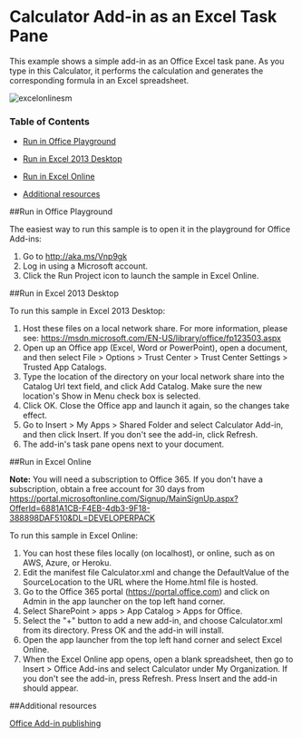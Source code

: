 # Calculator Add-in as an Excel Task Pane

This example shows a simple add-in as an Office Excel task pane. As you type in this Calculator, it performs the calculation and generates the corresponding formula in an Excel spreadsheet.

![excelonlinesm](https://cloud.githubusercontent.com/assets/13560879/9948988/50da3012-5d5d-11e5-97ed-c3d9c0804ec5.png)

### Table of Contents
- [Run in Office Playground](#run-in-office-playground)

- [Run in Excel 2013 Desktop](#run-in-excel-2013-desktop)

- [Run in Excel Online](#run-in-excel-online)

- [Additional resources](#additional-resources)

##Run in Office Playground

The easiest way to run this sample is to open it in the playground for Office Add-ins: 

1. Go to http://aka.ms/Vnp9gk
2. Log in using a Microsoft account.
3. Click the Run Project icon to launch the sample in Excel Online.


##Run in Excel 2013 Desktop

To run this sample in Excel 2013 Desktop:

1. Host these files on a local network share. For more information, please see: https://msdn.microsoft.com/EN-US/library/office/fp123503.aspx
2. Open up an Office app (Excel, Word or PowerPoint), open a document, and then select File > Options > Trust Center > Trust Center Settings > Trusted App Catalogs.
3. Type the location of the directory on your local network share into the Catalog Url text field, and click Add Catalog. Make sure the new location's Show in Menu check box is selected.
4. Click OK. Close the Office app and launch it again, so the changes take effect.
5. Go to Insert > My Apps > Shared Folder and select Calculator Add-in, and then click Insert. If you don't see the add-in, click Refresh.
6. The add-in's task pane opens next to your document.

##Run in Excel Online

**Note:** You will need a subscription to Office 365. If you don't have a subscription, obtain a free account for 30 days from https://portal.microsoftonline.com/Signup/MainSignUp.aspx?OfferId=6881A1CB-F4EB-4db3-9F18-388898DAF510&DL=DEVELOPERPACK

To run this sample in Excel Online:

1. You can host these files locally (on localhost), or online, such as on AWS, Azure, or Heroku. 
2. Edit the manifest file Calculator.xml and change the DefaultValue of the SourceLocation to the URL where the Home.html file is hosted.
3. Go to the Office 365 portal (https://portal.office.com) and click on Admin in the app launcher on the top left hand corner.
4. Select SharePoint > apps > App Catalog > Apps for Office.
5. Select the "+" button to add a new add-in, and choose Calculator.xml from its directory. Press OK and the add-in will install.
6. Open the app launcher from the top left hand corner and select Excel Online.
7. When the Excel Online app opens, open a blank spreadsheet, then go to Insert > Office Add-ins and select Calculator under My Organization. If you don't see the add-in, press Refresh. Press Insert and the add-in should appear.

##Additional resources

[Office Add-in publishing](https://msdn.microsoft.com/EN-US/library/office/fp123517.aspx)
